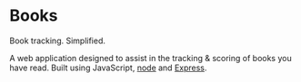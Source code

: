 # Books
Book tracking. Simplified.

A web application designed to assist in the tracking & scoring of books you have read. Built using JavaScript, [node](https://nodejs.org/en/) and [Express](https://expressjs.com/).
